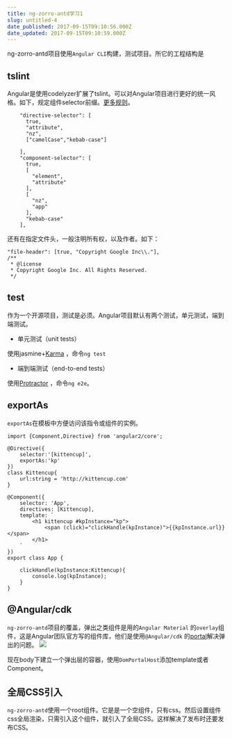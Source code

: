 ```yaml
---
title: ng-zorro-antd学习1
slug: untitled-4
date_published: 2017-09-15T09:10:56.000Z
date_updated: 2017-09-15T09:10:59.000Z
---
```


ng-zorro-antd项目使用`Angular CLI`构建，测试项目。所它的工程结构是

## tslint

Angular是使用codelyzer扩展了tslint。可以对Angular项目进行更好的统一风格。如下，规定组件selector前缀。[更多规则](http://codelyzer.com/rules/)。

        "directive-selector": [
          true,
          "attribute",
          "nz",
          ["camelCase","kebab-case"]
    
        ],
        "component-selector": [
          true,
          [
            "element",
            "attribute"
          ],
          [
            "nz",
            "app"
          ],
          "kebab-case"
        ],
    

还有在指定文件头，一般注明所有权，以及作者。如下：

    "file-header": [true, "Copyright Google Inc\\."],
    /**
     * @license
     * Copyright Google Inc. All Rights Reserved.
     */
    

## test

作为一个开源项目，测试是必须。Angular项目默认有两个测试，单元测试，端到端测试。

- 单元测试（unit tests）

使用jasmine+[Karma](http://karma-runner.github.io/0.13/index.html) ，命令`ng test`

- 端到端测试（end-to-end tests）

使用[Protractor](https://angular.github.io/protractor/) ，命令`ng e2e`。

## exportAs

`exportAs`在模板中方便访问该指令或组件的实例。

    import {Component,Directive} from 'angular2/core';
    
    @Directive({
        selector:'[kittencup]',
        exportAs:'kp'
    })
    class Kittencup{
        url:string = 'http://kittencup.com'
    }
    
    @Component({
        selector: 'App',
        directives: [Kittencup],
        template: `
            <h1 kittencup #kpInstance="kp">
                <span (click)="clickHandle(kpInstance)">{{kpInstance.url}}</span>
            </h1>
        `
    })
    export class App {
    
        clickHandle(kpInstance:Kittencup){
            console.log(kpInstance);
        }
    }
    

## @Angular/cdk

`ng-zorro-antd`项目的覆盖，弹出之类组件是用的`Angular Material` 的`overlay`组件，这是Angular团队官方写的组件库，他们是使用`@Angular/cdk` 的[portal](https://github.com/angular/material2/blob/master/src/cdk/portal/portal.md)解决弹出的问题。
![](/images/2017/09/QQ--20170911152353.png)

现在body下建立一个弹出层的容器，使用`DomPortalHost`添加template或者Component。

## 全局CSS引入

`ng-zorro-antd`使用一个root组件。它是是一个空组件，只有css。然后设置组件css全局渲染，只需引入这个组件，就引入了全局CSS。这样解决了发布时还要发布CSS。
